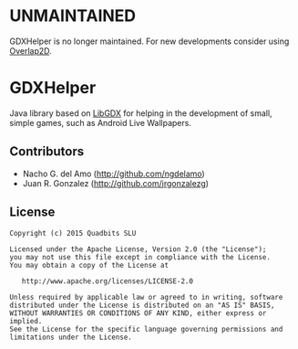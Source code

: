 # UNMAINTAINED

GDXHelper is no longer maintained. For new developments consider using [Overlap2D][1].

GDXHelper
=========

Java library based on [LibGDX][2] for helping in the development of small, simple games, such as Android Live Wallpapers.



Contributors
------------

* Nacho G. del Amo (http://github.com/ngdelamo)
* Juan R. Gonzalez (http://github.com/jrgonzalezg)



License
-------

    Copyright (c) 2015 Quadbits SLU

    Licensed under the Apache License, Version 2.0 (the "License");
    you may not use this file except in compliance with the License.
    You may obtain a copy of the License at

       http://www.apache.org/licenses/LICENSE-2.0

    Unless required by applicable law or agreed to in writing, software
    distributed under the License is distributed on an "AS IS" BASIS,
    WITHOUT WARRANTIES OR CONDITIONS OF ANY KIND, either express or implied.
    See the License for the specific language governing permissions and
    limitations under the License.

[1]: http://overlap2d.com/
[2]: https://github.com/libgdx/libgdx
